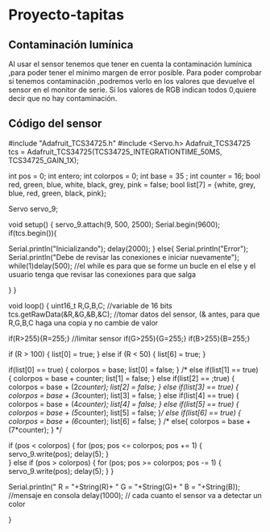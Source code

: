# Proyecto-tapitas

## Contaminación lumínica

Al usar el sensor tenemos que tener en cuenta la contaminación lumínica ,para poder tener el minimo margen de error posible.
Para poder comprobar si tenemos contaminación ,podremos verlo en los valores que devuelve el sensor en el monitor de serie.
Si los valores de RGB indican todos 0,quiere decir que no hay contaminación.


## Código del sensor


#include "Adafruit_TCS34725.h"
#include <Servo.h>
Adafruit_TCS34725 tcs = Adafruit_TCS34725(TCS34725_INTEGRATIONTIME_50MS, TCS34725_GAIN_1X);

int pos = 0;
int entero;
int colorpos = 0;
int base = 35 ;
int counter = 16; 
bool red, green, blue, white, black, grey, pink = false;
bool list[7] = {white, grey, blue, red, green, black, pink};

Servo servo_9;

void setup() {
 servo_9.attach(9, 500, 2500);
 Serial.begin(9600);
 if(tcs.begin()){

   Serial.println("Inicializando");
   delay(2000);
 }
 else{
  Serial.println("Error");
  Serial.println("Debe de revisar las conexiones e iniciar nuevamente");
  while(1)delay(500); //el while es para que se forme un bucle en el else y el usuario tenga que revisar las conexiones para que salga

 }
}




void loop() {
  uint16_t R,G,B,C; //variable de 16 bits
  tcs.getRawData(&R,&G,&B,&C); //tomar datos del sensor, (& antes, para que R,G,B,C haga una copia y no cambie de valor
  
  if(R>255){R=255;} //limitar sensor
  if(G>255){G=255;}
  if(B>255){B=255;}

  if (R > 100) {
    list[0] = true;
  }
  else if (R < 50) {
    list[6] = true;
  }
  
  
  if(list[0] == true) {
    colorpos = base;
    list[0] = false;
  }
  /*     else if(list[1] == true) {
    colorpos = base + counter;
    list[1] = false;
  }
  else if(list[2] == ;true) {
    colorpos = base + (2*counter);
    list[2] = false;
  }
  else if(list[3] == true) {
    colorpos = base + (3*counter);
    list[3] = false;
  }
  else if(list[4] == true) {
    colorpos = base + (4*counter);
    list[4] = false;
  }
  else if(list[5] == true) {
    colorpos = base + (5*counter);
    list[5] = false;
  }*/
  else if(list[6] == true) {
    colorpos = base + (6*counter);
    list[6] = false;
  }
  /*
  else{
    colorpos = base + (7*counter);
  } 
  */
  
  if (pos < colorpos) {
    for (pos; pos <= colorpos; pos += 1) {
    servo_9.write(pos);
    delay(5);
    }   
  }
  else if (pos > colorpos) {
    for (pos; pos >= colorpos; pos -= 1) {
    servo_9.write(pos);
    delay(5);
    }
  }
  
 Serial.println(" R = "+String(R)+ " G = "+String(G)+ " B = "+String(B)); //mensaje en consola
 delay(1000); // cada cuanto el sensor va a detectar un color

}
